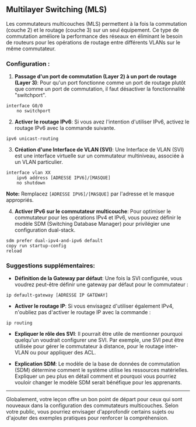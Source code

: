 
## Multilayer Switching (MLS)

Les commutateurs multicouches (MLS) permettent à la fois la commutation (couche 2) et le routage (couche 3) sur un seul équipement. Ce type de commutation améliore la performance des réseaux en éliminant le besoin de routeurs pour les opérations de routage entre différents VLANs sur le même commutateur.

### Configuration :

1. **Passage d'un port de commutation (Layer 2) à un port de routage (Layer 3)**:
Pour qu'un port fonctionne comme un port de routage plutôt que comme un port de commutation, il faut désactiver la fonctionnalité "switchport".
```cisco
interface G0/0
    no switchport
```

2. **Activer le routage IPv6**:
Si vous avez l'intention d'utiliser IPv6, activez le routage IPv6 avec la commande suivante.
```cisco
ipv6 unicast-routing
```

3. **Création d'une Interface de VLAN (SVI)**:
Une Interface de VLAN (SVI) est une interface virtuelle sur un commutateur multiniveau, associée à un VLAN particulier.
```cisco
interface vlan XX
    ipv6 address [ADRESSE IPV6]/[MASQUE]
    no shutdown
```
**Note:** Remplacez `[ADRESSE IPV6]/[MASQUE]` par l'adresse et le masque appropriés.

4. **Activer IPv6 sur le commutateur multicouche**:
Pour optimiser le commutateur pour les opérations IPv4 et IPv6, vous pouvez définir le modèle SDM (Switching Database Manager) pour privilégier une configuration dual-stack.
```cisco
sdm prefer dual-ipv4-and-ipv6 default
copy run startup-config
reload
```

### Suggestions supplémentaires:

- **Définition de la Gateway par défaut**: Une fois la SVI configurée, vous voudrez peut-être définir une gateway par défaut pour le commutateur :
```cisco
ip default-gateway [ADRESSE IP GATEWAY]
```

- **Activer le routage IP**: Si vous envisagez d'utiliser également IPv4, n'oubliez pas d'activer le routage IP avec la commande :
```cisco
ip routing
```

- **Expliquer le rôle des SVI**: Il pourrait être utile de mentionner pourquoi quelqu'un voudrait configurer une SVI. Par exemple, une SVI peut être utilisée pour gérer le commutateur à distance, pour le routage inter-VLAN ou pour appliquer des ACL.

- **Explication SDM**: Le modèle de la base de données de commutation (SDM) détermine comment le système utilise les ressources matérielles. Expliquer un peu plus en détail comment et pourquoi vous pourriez vouloir changer le modèle SDM serait bénéfique pour les apprenants.

---

Globalement, votre leçon offre un bon point de départ pour ceux qui sont nouveaux dans la configuration des commutateurs multicouches. Selon votre public, vous pourriez envisager d'approfondir certains sujets ou d'ajouter des exemples pratiques pour renforcer la compréhension.